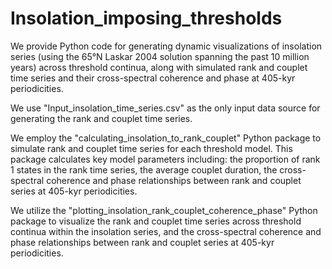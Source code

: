 # Insolation_imposing_thresholds

We provide Python code for generating dynamic visualizations of insolation series (using the 65°N Laskar 2004 solution spanning the past 10 million years) across threshold continua, along with simulated rank and couplet time series and their cross-spectral coherence and phase at 405-kyr periodicities.

We use "Input_insolation_time_series.csv" as the only input data source for generating the rank and couplet time series.

We employ the "calculating_insolation_to_rank_couplet" Python package to simulate rank and couplet time series for each threshold model. This package calculates key model parameters including: the proportion of rank 1 states in the rank time series, the average couplet duration, the cross-spectral coherence and phase relationships between rank and couplet series at 405-kyr periodicities.

We utilize the "plotting_insolation_rank_couplet_coherence_phase" Python package to visualize the rank and couplet time series across threshold continua within the insolation series, and the cross-spectral coherence and phase relationships between rank and couplet series at 405-kyr periodicities.
